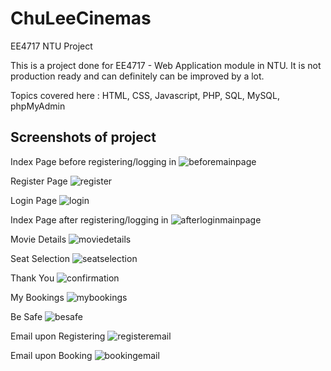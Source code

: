 # ChuLeeCinemas
EE4717 NTU Project

This is a project done for EE4717 - Web Application module in NTU. It is not production ready and can definitely can be improved by a lot.

Topics covered here : HTML, CSS, Javascript, PHP, SQL, MySQL, phpMyAdmin

## Screenshots of project

Index Page before registering/logging in
![beforemainpage](https://user-images.githubusercontent.com/89297179/143854868-3356a1a1-afaa-4541-ad17-8ff1afb4047a.png)

Register Page
![register](https://user-images.githubusercontent.com/89297179/143854988-30118820-43bc-4a55-be5d-28b92309fd12.PNG)

Login Page
![login](https://user-images.githubusercontent.com/89297179/143855032-dc22c08b-646d-4b4c-846f-71d0cce8bb09.png)

Index Page after registering/logging in
![afterloginmainpage](https://user-images.githubusercontent.com/89297179/143855073-cf3ecdba-3e68-4365-8e11-26489992fc61.png)

Movie Details
![moviedetails](https://user-images.githubusercontent.com/89297179/143855088-51984932-9fb7-40b5-a10a-43cca5509485.png)

Seat Selection
![seatselection](https://user-images.githubusercontent.com/89297179/143855111-5f8f9e85-c1c8-4eb9-af6d-67e3380122a9.png)

Thank You
![confirmation](https://user-images.githubusercontent.com/89297179/143855144-08888bd4-c4c4-460d-b46c-d8929d61b138.png)

My Bookings
![mybookings](https://user-images.githubusercontent.com/89297179/143855165-baca5084-aeb9-4ebc-a5ef-eefb4a18d20f.png)

Be Safe
![besafe](https://user-images.githubusercontent.com/89297179/143855191-767e3890-4018-4a11-9228-87c1f82e3eac.png)

Email upon Registering
![registeremail](https://user-images.githubusercontent.com/89297179/143855765-d225d70f-9c03-4f05-bea4-6df49656a623.png)

Email upon Booking
![bookingemail](https://user-images.githubusercontent.com/89297179/143855796-b7541ecc-a74d-49b6-8d08-fc0961363047.png)

